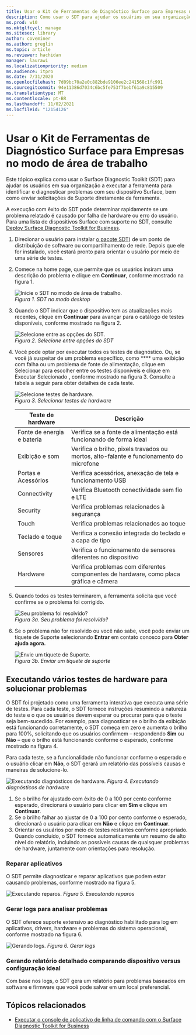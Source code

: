 ```yaml
---
title: Usar o Kit de Ferramentas de Diagnóstico Surface para Empresas no modo de área de trabalho
description: Como usar o SDT para ajudar os usuários em sua organização a executar a ferramenta para identificar e diagnosticar problemas com o dispositivo Surface, bem como enviar solicitações de Suporte diretamente da ferramenta.
ms.prod: w10
ms.mktglfcycl: manage
ms.sitesec: library
author: coveminer
ms.author: greglin
ms.topic: article
ms.reviewer: hachidan
manager: laurawi
ms.localizationpriority: medium
ms.audience: itpro
ms.date: 7/31/2020
ms.openlocfilehash: 7d09bc70a2e0c882bde9106ee2c241568c1fc991
ms.sourcegitcommit: 94e11386d7034c6bc5fe753f7bebf61a9c815509
ms.translationtype: MT
ms.contentlocale: pt-BR
ms.lasthandoff: 11/02/2021
ms.locfileid: "12154126"
---
```

# <a name="use-surface-diagnostic-toolkit-for-business-in-desktop-mode"></a>Usar o Kit de Ferramentas de Diagnóstico Surface para Empresas no modo de área de trabalho

Este tópico explica como usar o Surface Diagnostic Toolkit (SDT) para ajudar os usuários em sua organização a executar a ferramenta para identificar e diagnosticar problemas com seu dispositivo Surface, bem como enviar solicitações de Suporte diretamente da ferramenta. 

A execução com êxito do SDT pode determinar rapidamente se um problema relatado é causado por falha de hardware ou erro do usuário. Para uma lista de dispositivos Surface com suporte no SDT, consulte [Deploy Surface Diagnostic Toolkit for Business](surface-diagnostic-toolkit-business.md).


1. Direcionar o usuário para instalar [o pacote SDT](surface-diagnostic-toolkit-business.md#preparing-the-sdt-package-for-distribution)) de um ponto de distribuição de software ou compartilhamento de rede. Depois que ele for instalado, você estará pronto para orientar o usuário por meio de uma série de testes. 

2. Comece na home page, que permite que os usuários insiram uma descrição do problema e clique em **Continuar**, conforme mostrado na figura 1.

    ![Inicie o SDT no modo de área de trabalho.](images/sdt-desk-1.png)<br/>
    *Figura 1. SDT no modo desktop*

3. Quando o SDT indicar que o dispositivo tem as atualizações mais recentes, clique em **Continuar** para avançar para o catálogo de testes disponíveis, conforme mostrado na figura 2.

    ![Selecione entre as opções do SDT.](images/sdt1.png)<br/>
    *Figura 2. Selecione entre opções do SDT*

4. Você pode optar por executar todos os testes de diagnóstico. Ou, se você já suspeitar de um problema específico, como **** uma exibição com falha ou um problema de fonte de alimentação, clique em Selecionar para escolher entre os testes disponíveis e clique em Executar Selecionado **,** conforme mostrado na figura 3. Consulte a tabela a seguir para obter detalhes de cada teste. 

    ![Selecione testes de hardware.](images/sdt2.png)<br/>
    *Figura 3. Selecionar testes de hardware*

    Teste de hardware | Descrição
    --- | ---
    Fonte de energia e bateria |  Verifica se a fonte de alimentação está funcionando de forma ideal
    Exibição e som   | Verifica o brilho, pixels travados ou mortos, alto-falante e funcionamento do microfone
    Portas e Acessórios   | Verifica acessórios, anexação de tela e funcionamento USB
    Connectivity |  Verifica Bluetooth conectividade sem fio e LTE
    Security    | Verifica problemas relacionados à segurança
    Touch   | Verifica problemas relacionados ao toque
    Teclado e toque |    Verifica a conexão integrada do teclado e a capa de tipo
    Sensores | Verifica o funcionamento de sensores diferentes no dispositivo
    Hardware |  Verifica problemas com diferentes componentes de hardware, como placa gráfica e câmera

5. Quando todos os testes terminarem, a ferramenta solicita que você confirme se o problema foi corrigido. 

    ![Seu problema foi resolvido?](images/sdt3.png)<br/>
    *Figura 3a. Seu problema foi resolvido?*

6. Se o problema não for resolvido ou você não sabe, você pode enviar um tíquete de Suporte selecionando **Entrar** em contato conosco para **Obter ajuda agora.**
 
    ![Envie um tíquete de Suporte.](images/sdt4.png)<br/>
    *Figura 3b. Enviar um tíquete de suporte*

<span id="multiple" />

## <a name="running-multiple-hardware-tests-to-troubleshoot-issues"></a>Executando vários testes de hardware para solucionar problemas

O SDT foi projetado como uma ferramenta interativa que executa uma série de testes. Para cada teste, o SDT fornece instruções resumindo a natureza do teste e o que os usuários devem esperar ou procurar para que o teste seja bem-sucedido. Por exemplo, para diagnosticar se o brilho da exibição está funcionando corretamente, o SDT começa em zero e aumenta o brilho para 100%, solicitando que os usuários confirmem – respondendo **Sim** ou **Não** – que o brilho está funcionando conforme o esperado, conforme mostrado na figura 4. 

Para cada teste, se a funcionalidade não funcionar conforme o esperado e o usuário clicar em **Não**, o SDT gerará um relatório das possíveis causas e maneiras de solucione-lo. 

![Executando diagnósticos de hardware. ](images/sdt-desk-4.png)
 *Figura 4. Executando diagnósticos de hardware*

1. Se o brilho for ajustado com êxito de 0 a 100 por cento conforme esperado, direcionará o usuário para clicar em **Sim** e clique em **Continuar**. 
2. Se o brilho falhar ao ajustar de 0 a 100 por cento conforme o esperado, direcionará o usuário para clicar em **Não** e clique em **Continuar**. 
3. Orientar os usuários por meio de testes restantes conforme apropriado. Quando concluído, o SDT fornece automaticamente um resumo de alto nível do relatório, incluindo as possíveis causas de quaisquer problemas de hardware, juntamente com orientações para resolução.


### <a name="repairing-applications"></a>Reparar aplicativos

O SDT permite diagnosticar e reparar aplicativos que podem estar causando problemas, conforme mostrado na figura 5.

![Executando reparos. ](images/sdt-desk-5.png)
 *Figura 5. Executando reparos*
<span id="logs" />

### <a name="generating-logs-for-analyzing-issues"></a>Gerar logs para analisar problemas 

O SDT oferece suporte extensivo ao diagnóstico habilitado para log em aplicativos, drivers, hardware e problemas do sistema operacional, conforme mostrado na figura 6.

![Gerando logs. ](images/sdt-desk-6.png)
 *Figura 6. Gerar logs*

<span id="detailed-report" />

### <a name="generating-detailed-report-comparing-device-vs-optimal-configuration"></a>Gerando relatório detalhado comparando dispositivo versus configuração ideal

Com base nos logs, o SDT gera um relatório para problemas baseados em software e firmware que você pode salvar em um local preferencial.

## <a name="related-topics"></a>Tópicos relacionados

- [Executar o console de aplicativo de linha de comando com o Surface Diagnostic Toolkit for Business](surface-diagnostic-toolkit-command-line.md)

